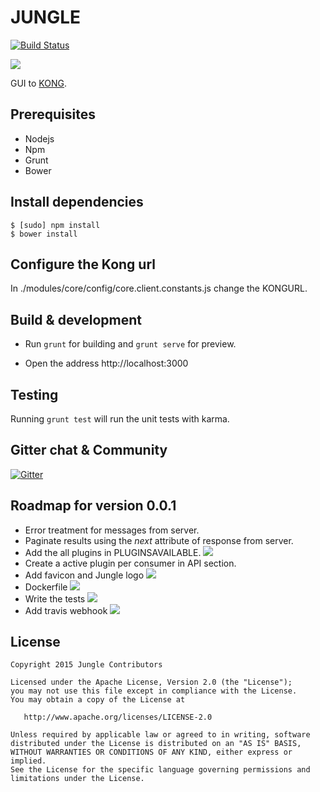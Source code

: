 # JUNGLE
[![Build Status](https://travis-ci.org/rsdevigo/jungle.svg?branch=master)](https://travis-ci.org/rsdevigo/jungle)

![](https://i.imgur.com/MuFFweF.png)

GUI to [KONG](http://getkong.org).

## Prerequisites
- Nodejs
- Npm
- Grunt
- Bower

## Install dependencies
```
$ [sudo] npm install
$ bower install
```

## Configure the Kong url
In ./modules/core/config/core.client.constants.js change the KONGURL.

## Build & development

- Run `grunt` for building and `grunt serve` for preview.

- Open the address http://localhost:3000

## Testing

Running `grunt test` will run the unit tests with karma.

## Gitter chat & Community

[![Gitter](https://badges.gitter.im/Join%20Chat.svg)](https://gitter.im/rsdevigo/jungle?utm_source=badge&utm_medium=badge&utm_campaign=pr-badge)

## Roadmap for version 0.0.1

- Error treatment for messages from server. 
- Paginate results using the *next* attribute of response from server.
- Add the all plugins in PLUGINSAVAILABLE. ![](http://cmsresources.windowsphone.com/windowsphone/lv-LV/How-to/wp7/inline/office-icon-done.png)
- Create a active plugin per consumer in API section.
- Add favicon and Jungle logo ![](http://cmsresources.windowsphone.com/windowsphone/lv-LV/How-to/wp7/inline/office-icon-done.png)
- Dockerfile ![](http://cmsresources.windowsphone.com/windowsphone/lv-LV/How-to/wp7/inline/office-icon-done.png)
- Write the tests ![](http://cmsresources.windowsphone.com/windowsphone/lv-LV/How-to/wp7/inline/office-icon-done.png)
- Add travis webhook ![](http://cmsresources.windowsphone.com/windowsphone/lv-LV/How-to/wp7/inline/office-icon-done.png)


## License

```
Copyright 2015 Jungle Contributors

Licensed under the Apache License, Version 2.0 (the "License");
you may not use this file except in compliance with the License.
You may obtain a copy of the License at

   http://www.apache.org/licenses/LICENSE-2.0

Unless required by applicable law or agreed to in writing, software
distributed under the License is distributed on an "AS IS" BASIS,
WITHOUT WARRANTIES OR CONDITIONS OF ANY KIND, either express or implied.
See the License for the specific language governing permissions and
limitations under the License.
```
